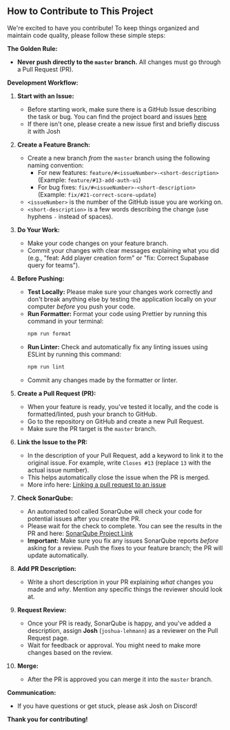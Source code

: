 ## How to Contribute to This Project

We're excited to have you contribute! To keep things organized and maintain code quality, please follow these simple steps:

**The Golden Rule:**

*   **Never push directly to the `master` branch.** All changes must go through a Pull Request (PR).

**Development Workflow:**

1.  **Start with an Issue:**
    *   Before starting work, make sure there is a GitHub Issue describing the task or bug. You can find the project board and issues [here](https://github.com/orgs/foosball-tracker/projects/1)
    *   If there isn't one, please create a new issue first and briefly discuss it with Josh

2.  **Create a Feature Branch:**
    *   Create a new branch *from* the `master` branch using the following naming convention:
        *   For new features: `feature/#<issueNumber>-<short-description>` (Example: `feature/#13-add-auth-ui`)
        *   For bug fixes: `fix/#<issueNumber>-<short-description>` (Example: `fix/#21-correct-score-update`)
    *   `<issueNumber>` is the number of the GitHub issue you are working on.
    *   `<short-description>` is a few words describing the change (use hyphens `-` instead of spaces).

3.  **Do Your Work:**
    *   Make your code changes on your feature branch.
    *   Commit your changes with clear messages explaining what you did (e.g., "feat: Add player creation form" or "fix: Correct Supabase query for teams").

4.  **Before Pushing:**
    *   **Test Locally:** Please make sure your changes work correctly and don't break anything else by testing the application locally on your computer *before* you push your code.
    *   **Run Formatter:** Format your code using Prettier by running this command in your terminal:
        ```bash
        npm run format
        ```
    *   **Run Linter:** Check and automatically fix any linting issues using ESLint by running this command:
        ```bash
        npm run lint
        ```
    *   Commit any changes made by the formatter or linter.

5.  **Create a Pull Request (PR):**
    *   When your feature is ready, you've tested it locally, and the code is formatted/linted, push your branch to GitHub.
    *   Go to the repository on GitHub and create a new Pull Request.
    *   Make sure the PR target is the `master` branch.

6.  **Link the Issue to the PR:**
    *   In the description of your Pull Request, add a keyword to link it to the original issue. For example, write `Closes #13` (replace `13` with the actual issue number).
    *   This helps automatically close the issue when the PR is merged.
    *   More info here: [Linking a pull request to an issue](https://docs.github.com/en/issues/tracking-your-work-with-issues/using-issues/linking-a-pull-request-to-an-issue)

7.  **Check SonarQube:**
    *   An automated tool called SonarQube will check your code for potential issues after you create the PR.
    *   Please wait for the check to complete. You can see the results in the PR and here: [SonarQube Project Link]([https://www.sonarsource.com/products/sonarqube/](https://sonarcloud.io/project/overview?id=foosball-tracker_foosball-tracker))
    *   **Important:** Make sure you fix any issues SonarQube reports *before* asking for a review. Push the fixes to your feature branch; the PR will update automatically.

8.  **Add PR Description:**
    *   Write a short description in your PR explaining *what* changes you made and *why*. Mention any specific things the reviewer should look at.

9.  **Request Review:**
    *   Once your PR is ready, SonarQube is happy, and you've added a description, assign **Josh** (`joshua-lehmann`) as a reviewer on the Pull Request page.
    *   Wait for feedback or approval. You might need to make more changes based on the review.

10. **Merge:**
    *   After the PR is approved you can merge it into the `master` branch.

**Communication:**

*   If you have questions or get stuck, please ask Josh on Discord!

**Thank you for contributing!**
